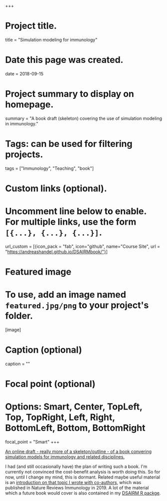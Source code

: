 +++
# Project title.
title = "Simulation modeling for immunology"

# Date this page was created.
date = 2018-09-15

# Project summary to display on homepage.
summary = "A book draft (skeleton) covering the use of simulation modeling in immunology."

# Tags: can be used for filtering projects.
tags = ["Immunology", "Teaching", "book"]

# Custom links (optional).
#   Uncomment line below to enable. For multiple links, use the form `[{...}, {...}, {...}]`.
url_custom = [{icon_pack = "fab", icon="github", name="Course Site", url = "https://andreashandel.github.io/DSAIRMbook/"}]


# Featured image
# To use, add an image named `featured.jpg/png` to your project's folder. 
[image]
  # Caption (optional)
  caption = ""
  # Focal point (optional)
  # Options: Smart, Center, TopLeft, Top, TopRight, Left, Right, BottomLeft, Bottom, BottomRight
  focal_point = "Smart"
+++

[An online draft - really more of a skeleton/outline - of a book convering simulation models for immunology and related disciplines.](https://andreashandel.github.io/DSAIRMbook/) 


I had (and still occasionally have) the plan of writing such a book. I'm currently not convinced the cost-benefit analysis is worth doing this. So for now, until I change my mind, this is dormant. Related maybe useful material is an [introduction on that topic I wrote with co-authors](http://handelgroup.uga.edu/publication/2019-handel-natrevimm/), which was published in Nature Reviews Immunology in 2019. A lot of the material which a future book would cover is also contained in my [DSAIRM R packge](https://ahgroup.github.io/DSAIRM/).
 

